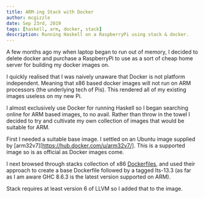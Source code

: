 ```yaml
---
title: ARM-ing Stack with Docker
author: mcgizzle
date: Sep 23rd, 2019
tags: [haskell, arm, docker, stack]
description: Running Haskell on a RaspberryPi using stack & docker.
---
```


A few months ago my when laptop began to run out of memory, I decided to delete docker and purchase a RaspberryPi to use as a sort of cheap home server for building my docker images on.

I quickly realised that I was naively unaware that Docker is not platform independent. Meaning that x86 based docker images will not run on ARM processors (the underlying tech of Pis). This rendered all of my existing images useless on my new Pi.

I almost exclusively use Docker for running Haskell so I began searching online for ARM based images, to no avail. Rather than throw in the towel I decided to try and cultivate my own collection of images that would be suitable for ARM.

First I needed a suitable base image. I settled on an Ubuntu image supplied by [arm32v7][https://hub.docker.com/u/arm32v7/]. This is a supported image so is as official as Docker images come.

I next browsed through stacks collection of x86 [Dockerfiles](https://github.com/commercialhaskell/stack/tree/master/etc/dockerfiles/stack-build), and used their approach to create a base Dockerfile followed by a tagged lts-13.3 (as far as I am aware GHC 8.6.3 is the latest version supported on ARM).

Stack requires at least version 6 of LLVM so I added that to the image.
